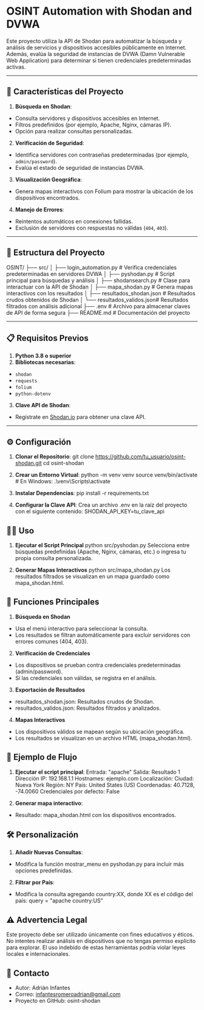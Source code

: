 # OSINT Automation with Shodan and DVWA

Este proyecto utiliza la API de Shodan para automatizar la búsqueda y análisis de servicios y dispositivos accesibles públicamente en Internet. Además, evalúa la seguridad de instancias de DVWA (Damn Vulnerable Web Application) para determinar si tienen credenciales predeterminadas activas.

---

## 🚀 **Características del Proyecto**

1. **Búsqueda en Shodan**:
  - Consulta servidores y dispositivos accesibles en Internet.
  - Filtros predefinidos (por ejemplo, Apache, Nginx, cámaras IP).
  - Opción para realizar consultas personalizadas.

2. **Verificación de Seguridad**:
  - Identifica servidores con contraseñas predeterminadas (por ejemplo, `admin/password`).
  - Evalúa el estado de seguridad de instancias DVWA.

3. **Visualización Geográfica**:
  - Genera mapas interactivos con Folium para mostrar la ubicación de los dispositivos encontrados.

4. **Manejo de Errores**:
  - Reintentos automáticos en conexiones fallidas.
  - Exclusión de servidores con respuestas no válidas (`404`, `403`).

---

## 📂 **Estructura del Proyecto**

OSINT/
├── src/
│   ├── login_automation.py     # Verifica credenciales predeterminadas en servidores DVWA
│   ├── pyshodan.py            # Script principal para búsquedas y análisis
│   ├── shodansearch.py        # Clase para interactuar con la API de Shodan
│   ├── mapa_shodan.py         # Genera mapas interactivos con los resultados
│   ├── resultados_shodan.json # Resultados crudos obtenidos de Shodan
│   └── resultados_validos.json# Resultados filtrados con análisis adicional
├── .env                       # Archivo para almacenar claves de API de forma segura
├── README.md                  # Documentación del proyecto

---

## 📋 **Requisitos Previos**

1. **Python 3.8 o superior**
2. **Bibliotecas necesarias**:
  - `shodan`
  - `requests`
  - `folium`
  - `python-dotenv`
3. **Clave API de Shodan**:
  - Regístrate en [Shodan.io](https://shodan.io) para obtener una clave API.

---

## ⚙️ **Configuración**

1. **Clonar el Repositorio**:
  git clone https://github.com/tu_usuario/osint-shodan.git
  cd osint-shodan

2. **Crear un Entorno Virtual**:
  python -m venv venv
  source venv/bin/activate  # En Windows: .\venv\Scripts\activate

3. **Instalar Dependencias**:
  pip install -r requirements.txt

4. **Configurar la Clave API**:
  Crea un archivo .env en la raíz del proyecto con el siguiente contenido:
  SHODAN_API_KEY=tu_clave_api

## 🧑‍💻 **Uso**

1. **Ejecutar el Script Principal**
  python src/pyshodan.py
  Selecciona entre búsquedas predefinidas (Apache, Nginx, cámaras, etc.) o ingresa tu propia consulta personalizada.

2. **Generar Mapas Interactivos**
  python src/mapa_shodan.py
  Los resultados filtrados se visualizan en un mapa guardado como mapa_shodan.html.

## 🌟 **Funciones Principales**

1. **Búsqueda en Shodan**
  - Usa el menú interactivo para seleccionar la consulta.
  - Los resultados se filtran automáticamente para excluir servidores con errores comunes (404, 403).

2. **Verificación de Credenciales**
  - Los dispositivos se prueban contra credenciales predeterminadas (admin/password).
  - Si las credenciales son válidas, se registra en el análisis.

3. **Exportación de Resultados**
  - resultados_shodan.json: Resultados crudos de Shodan.
  - resultados_validos.json: Resultados filtrados y analizados.

4. **Mapas Interactivos**
  - Los dispositivos válidos se mapean según su ubicación geográfica.
  - Los resultados se visualizan en un archivo HTML (mapa_shodan.html).

## 📖 **Ejemplo de Flujo**

1. **Ejecutar el script principal**:
  Entrada: "apache"
  Salida:
  Resultado 1
  Dirección IP: 192.168.1.1
  Hostnames: ejemplo.com
  Localización:
    Ciudad: Nueva York
    Región: NY
    País: United States (US)
    Coordenadas: 40.7128, -74.0060
  Credenciales por defecto: False

2. **Generar mapa interactivo**:
  - Resultado: mapa_shodan.html con los dispositivos encontrados.

## 🛠️ **Personalización**

1. **Añadir Nuevas Consultas**:
  - Modifica la función mostrar_menu en pyshodan.py para incluir más opciones predefinidas.

2. **Filtrar por País**:
  - Modifica la consulta agregando country:XX, donde XX es el código del país:
  query = "apache country:US"

## ⚠️ **Advertencia Legal**

Este proyecto debe ser utilizado únicamente con fines educativos y éticos. No intentes realizar análisis en dispositivos que no tengas permiso explícito para explorar. El uso indebido de estas herramientas podría violar leyes locales e internacionales.

## 📧 **Contacto**

- Autor: Adrián Infantes
- Correo: infantesromeroadrian@gmail.com
- Proyecto en GitHub: osint-shodan